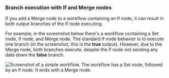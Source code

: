 ### Branch execution with If and Merge nodes

If you add a Merge node to a workflow containing an If node, it can result in both output branches of the If node executing.

For example, in the screenshot below there's a workflow containing a Set node, If node, and Merge node. The standard If node behavior is to execute one branch (in the screenshot, this is the **true** output). However, due to the Merge node, both branches execute, despite the If node not sending any data down the **false** branch.

![Screenshot of a simple workflow. The workflow has a Set node, followed by an If node. It ends with a Merge node.](/_images/integrations/builtin/core-nodes/merge/if-merge-node.png)